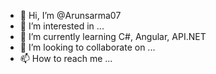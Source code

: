 - 👋 Hi, I’m @Arunsarma07
- 👀 I’m interested in ...
- 🌱 I’m currently learning C#, Angular, API.NET 
- 💞️ I’m looking to collaborate on ...
- 📫 How to reach me ...

<!---
Arunsarma07/Arunsarma07 is a ✨ special ✨ repository because its `README.md` (this file) appears on your GitHub profile.
You can click the Preview link to take a look at your changes.
--->
